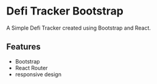 
# Defi Tracker Bootstrap

A Simple Defi Tracker created using Bootstrap and React.






## Features
- Bootstrap
- React Router
- responsive design

